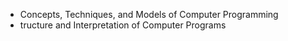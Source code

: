 - Concepts, Techniques, and Models of Computer Programming
- tructure and Interpretation of Computer Programs
